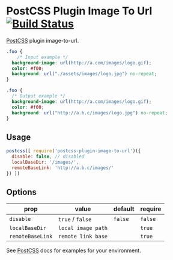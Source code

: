 # PostCSS Plugin Image To Url [![Build Status][ci-img]][ci]

[PostCSS] plugin image-to-url.

[PostCSS]: https://github.com/postcss/postcss
[ci-img]:  https://travis-ci.org/harrydengchao/postcss-plugin-image-to-url.svg
[ci]:      https://travis-ci.org/harrydengchao/postcss-plugin-image-to-url

```css
.foo {
    /* Input example */
  background-image: url(http://a.com/images/logo.gif);
  color: #f00;
  background: url("./assets/images/logo.jpg") no-repeat;
}
```

```css
.foo {
  /* Output example */
  background-image: url(http://a.com/images/logo.gif);
  color: #f00;
  background: url("http://a.b.c/images/logo.jpg") no-repeat;
}
```

## Usage

```js
postcss([ require('postcss-plugin-image-to-url')({
  disable: false, // disabled
  localBaseDir: '/images/',
  remoteBaseLink: 'http://a.b.c/images/'
}) ])
```

## Options

| prop | value | default | require |
| ---  | ---   | -----   | --- |
| `disable` | `true` / `false` | `false` | `false` | 
| `localBaseDir` | `local image path` | | `true` |
| `remoteBaseLink` | `remote link base` | | `true` |

See [PostCSS] docs for examples for your environment.

